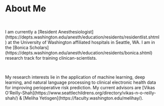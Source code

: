# About Me

<p>&nbsp;</p>
I am currently a [Resident Anesthesiologist](https://depts.washington.edu/anesth/education/residents/residentlist.shtml) at the University of Washington affiliated hospitals in Seattle, WA.  I am in the [Bonica Scholars](https://depts.washington.edu/anesth/education/residents/bonica.shtml) research track for training clinican-scientists.

<p>&nbsp;</p>
My research interests lie in the application of machine learning, deep learning, and natural language processing to clinical electronic health data for improving perioperative risk prediction.  My current advisors are [Vikas O'Reilly-Shah](https://www.seattlechildrens.org/directory/vikas-n-o-reilly-shah/) & [Meliha Yetisgen](https://faculty.washington.edu/melihay/).
